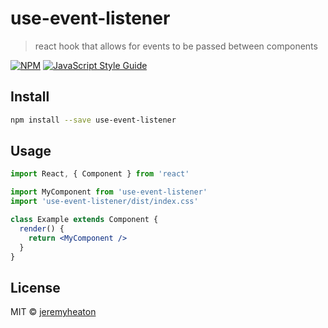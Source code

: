 # use-event-listener

> react hook that allows for events to be passed between components

[![NPM](https://img.shields.io/npm/v/use-event-listener.svg)](https://www.npmjs.com/package/use-event-listener) [![JavaScript Style Guide](https://img.shields.io/badge/code_style-standard-brightgreen.svg)](https://standardjs.com)

## Install

```bash
npm install --save use-event-listener
```

## Usage

```jsx
import React, { Component } from 'react'

import MyComponent from 'use-event-listener'
import 'use-event-listener/dist/index.css'

class Example extends Component {
  render() {
    return <MyComponent />
  }
}
```

## License

MIT © [jeremyheaton](https://github.com/jeremyheaton)
